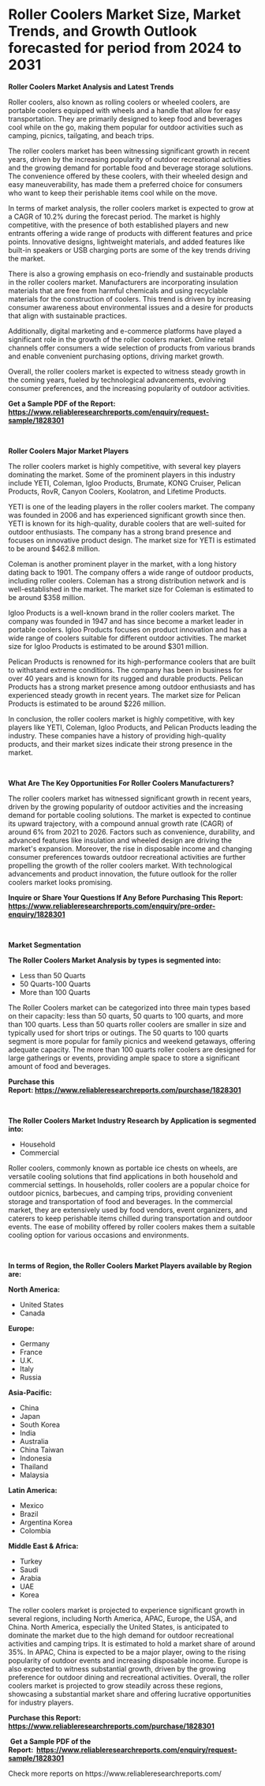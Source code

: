 <p><h1>Roller Coolers Market Size, Market Trends, and Growth Outlook forecasted for period from 2024 to 2031</h1></p><p><strong>Roller Coolers Market Analysis and Latest Trends</strong></p>
<p><p>Roller coolers, also known as rolling coolers or wheeled coolers, are portable coolers equipped with wheels and a handle that allow for easy transportation. They are primarily designed to keep food and beverages cool while on the go, making them popular for outdoor activities such as camping, picnics, tailgating, and beach trips.</p><p>The roller coolers market has been witnessing significant growth in recent years, driven by the increasing popularity of outdoor recreational activities and the growing demand for portable food and beverage storage solutions. The convenience offered by these coolers, with their wheeled design and easy maneuverability, has made them a preferred choice for consumers who want to keep their perishable items cool while on the move.</p><p>In terms of market analysis, the roller coolers market is expected to grow at a CAGR of 10.2% during the forecast period. The market is highly competitive, with the presence of both established players and new entrants offering a wide range of products with different features and price points. Innovative designs, lightweight materials, and added features like built-in speakers or USB charging ports are some of the key trends driving the market.</p><p>There is also a growing emphasis on eco-friendly and sustainable products in the roller coolers market. Manufacturers are incorporating insulation materials that are free from harmful chemicals and using recyclable materials for the construction of coolers. This trend is driven by increasing consumer awareness about environmental issues and a desire for products that align with sustainable practices.</p><p>Additionally, digital marketing and e-commerce platforms have played a significant role in the growth of the roller coolers market. Online retail channels offer consumers a wide selection of products from various brands and enable convenient purchasing options, driving market growth.</p><p>Overall, the roller coolers market is expected to witness steady growth in the coming years, fueled by technological advancements, evolving consumer preferences, and the increasing popularity of outdoor activities.</p></p>
<p><strong>Get a Sample PDF of the Report:&nbsp; <a href="https://www.reliableresearchreports.com/enquiry/request-sample/1828301">https://www.reliableresearchreports.com/enquiry/request-sample/1828301</a></strong></p>
<p>&nbsp;</p>
<p><strong>Roller Coolers Major Market Players</strong></p>
<p><p>The roller coolers market is highly competitive, with several key players dominating the market. Some of the prominent players in this industry include YETI, Coleman, Igloo Products, Brumate, KONG Cruiser, Pelican Products, RovR, Canyon Coolers, Koolatron, and Lifetime Products.</p><p>YETI is one of the leading players in the roller coolers market. The company was founded in 2006 and has experienced significant growth since then. YETI is known for its high-quality, durable coolers that are well-suited for outdoor enthusiasts. The company has a strong brand presence and focuses on innovative product design. The market size for YETI is estimated to be around $462.8 million.</p><p>Coleman is another prominent player in the market, with a long history dating back to 1901. The company offers a wide range of outdoor products, including roller coolers. Coleman has a strong distribution network and is well-established in the market. The market size for Coleman is estimated to be around $358 million.</p><p>Igloo Products is a well-known brand in the roller coolers market. The company was founded in 1947 and has since become a market leader in portable coolers. Igloo Products focuses on product innovation and has a wide range of coolers suitable for different outdoor activities. The market size for Igloo Products is estimated to be around $301 million.</p><p>Pelican Products is renowned for its high-performance coolers that are built to withstand extreme conditions. The company has been in business for over 40 years and is known for its rugged and durable products. Pelican Products has a strong market presence among outdoor enthusiasts and has experienced steady growth in recent years. The market size for Pelican Products is estimated to be around $226 million.</p><p>In conclusion, the roller coolers market is highly competitive, with key players like YETI, Coleman, Igloo Products, and Pelican Products leading the industry. These companies have a history of providing high-quality products, and their market sizes indicate their strong presence in the market.</p></p>
<p>&nbsp;</p>
<p><strong>What Are The Key Opportunities For Roller Coolers Manufacturers?</strong></p>
<p><p>The roller coolers market has witnessed significant growth in recent years, driven by the growing popularity of outdoor activities and the increasing demand for portable cooling solutions. The market is expected to continue its upward trajectory, with a compound annual growth rate (CAGR) of around 6% from 2021 to 2026. Factors such as convenience, durability, and advanced features like insulation and wheeled design are driving the market's expansion. Moreover, the rise in disposable income and changing consumer preferences towards outdoor recreational activities are further propelling the growth of the roller coolers market. With technological advancements and product innovation, the future outlook for the roller coolers market looks promising.</p></p>
<p><strong>Inquire or Share Your Questions If Any Before Purchasing This Report: <a href="https://www.reliableresearchreports.com/enquiry/pre-order-enquiry/1828301">https://www.reliableresearchreports.com/enquiry/pre-order-enquiry/1828301</a></strong></p>
<p>&nbsp;</p>
<p><strong>Market Segmentation</strong></p>
<p><strong>The Roller Coolers Market Analysis by types is segmented into:</strong></p>
<p><ul><li>Less than 50 Quarts</li><li>50 Quarts-100 Quarts</li><li>More than 100 Quarts</li></ul></p>
<p><p>The Roller Coolers market can be categorized into three main types based on their capacity: less than 50 quarts, 50 quarts to 100 quarts, and more than 100 quarts. Less than 50 quarts roller coolers are smaller in size and typically used for short trips or outings. The 50 quarts to 100 quarts segment is more popular for family picnics and weekend getaways, offering adequate capacity. The more than 100 quarts roller coolers are designed for large gatherings or events, providing ample space to store a significant amount of food and beverages.</p></p>
<p><strong>Purchase this Report:&nbsp;<a href="https://www.reliableresearchreports.com/purchase/1828301">https://www.reliableresearchreports.com/purchase/1828301</a></strong></p>
<p>&nbsp;</p>
<p><strong>The Roller Coolers Market Industry Research by Application is segmented into:</strong></p>
<p><ul><li>Household</li><li>Commercial</li></ul></p>
<p><p>Roller coolers, commonly known as portable ice chests on wheels, are versatile cooling solutions that find applications in both household and commercial settings. In households, roller coolers are a popular choice for outdoor picnics, barbecues, and camping trips, providing convenient storage and transportation of food and beverages. In the commercial market, they are extensively used by food vendors, event organizers, and caterers to keep perishable items chilled during transportation and outdoor events. The ease of mobility offered by roller coolers makes them a suitable cooling option for various occasions and environments.</p></p>
<p>&nbsp;</p>
<p><strong>In terms of Region, the Roller Coolers Market Players available by Region are:</strong></p>
<p>
    <p> <strong> North America: </strong>
        <ul>
            <li>United States</li>
            <li>Canada</li>
        </ul>
        </p> 
    <p> <strong> Europe: </strong>
        <ul>
            <li>Germany</li>
            <li>France</li>
            <li>U.K.</li>
            <li>Italy</li>
            <li>Russia</li>
        </ul>
        </p> 
    <p> <strong> Asia-Pacific: </strong>
        <ul>
            <li>China</li>
            <li>Japan</li>
            <li>South Korea</li>
            <li>India</li>
            <li>Australia</li>
            <li>China Taiwan</li>
            <li>Indonesia</li>
            <li>Thailand</li>
            <li>Malaysia</li>
        </ul>
        </p> 
    <p> <strong> Latin America: </strong>
        <ul>
            <li>Mexico</li>
            <li>Brazil</li>
            <li>Argentina Korea</li>
            <li>Colombia</li>
        </ul>
        </p> 
    <p> <strong> Middle East & Africa: </strong>
        <ul>
            <li>Turkey</li>
            <li>Saudi</li>
            <li>Arabia</li>
            <li>UAE</li>
            <li>Korea</li>
        </ul>
    </p>
    </p>
<p><p>The roller coolers market is projected to experience significant growth in several regions, including North America, APAC, Europe, the USA, and China. North America, especially the United States, is anticipated to dominate the market due to the high demand for outdoor recreational activities and camping trips. It is estimated to hold a market share of around 35%. In APAC, China is expected to be a major player, owing to the rising popularity of outdoor events and increasing disposable income. Europe is also expected to witness substantial growth, driven by the growing preference for outdoor dining and recreational activities. Overall, the roller coolers market is projected to grow steadily across these regions, showcasing a substantial market share and offering lucrative opportunities for industry players.</p></p>
<p><strong>Purchase this Report: <a href="https://www.reliableresearchreports.com/purchase/1828301">https://www.reliableresearchreports.com/purchase/1828301</a></strong></p>
<p>&nbsp;<strong>Get a Sample PDF of the Report:&nbsp;&nbsp;<a href="https://www.reliableresearchreports.com/enquiry/request-sample/1828301">https://www.reliableresearchreports.com/enquiry/request-sample/1828301</a></strong></p>
<p><strong></strong></p>
<p>Check more reports on https://www.reliableresearchreports.com/</p>